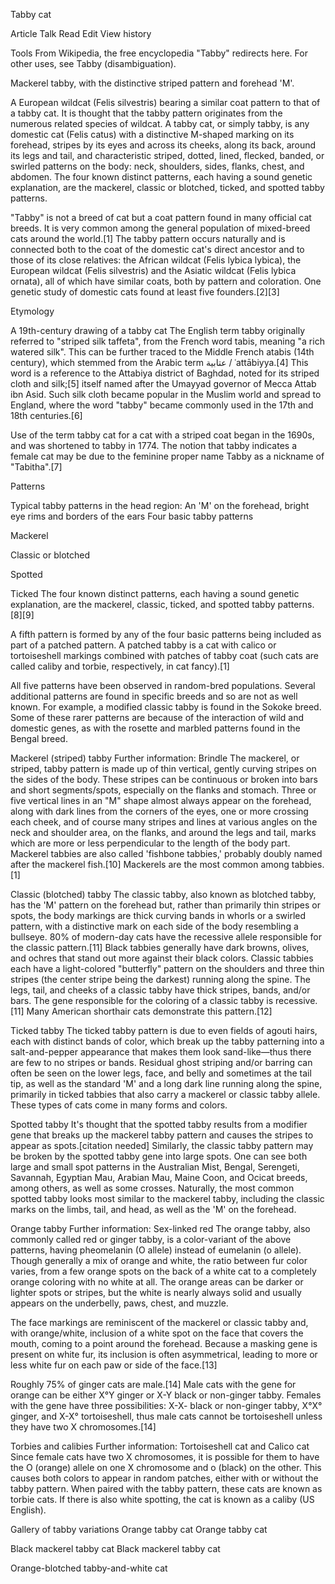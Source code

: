 Tabby cat

Article Talk Read Edit View history

Tools From Wikipedia, the free encyclopedia "Tabby" redirects here. For other uses, see Tabby (disambiguation).

Mackerel tabby, with the distinctive striped pattern and forehead 'M'.

A European wildcat (Felis silvestris) bearing a similar coat pattern to that of a tabby cat. It is thought that the tabby pattern originates from the numerous related species of wildcat. A tabby cat, or simply tabby, is any domestic cat (Felis catus) with a distinctive M-shaped marking on its forehead, stripes by its eyes and across its cheeks, along its back, around its legs and tail, and characteristic striped, dotted, lined, flecked, banded, or swirled patterns on the body: neck, shoulders, sides, flanks, chest, and abdomen. The four known distinct patterns, each having a sound genetic explanation, are the mackerel, classic or blotched, ticked, and spotted tabby patterns.

"Tabby" is not a breed of cat but a coat pattern found in many official cat breeds. It is very common among the general population of mixed-breed cats around the world.[1] The tabby pattern occurs naturally and is connected both to the coat of the domestic cat's direct ancestor and to those of its close relatives: the African wildcat (Felis lybica lybica), the European wildcat (Felis silvestris) and the Asiatic wildcat (Felis lybica ornata), all of which have similar coats, both by pattern and coloration. One genetic study of domestic cats found at least five founders.[2][3]

Etymology

A 19th-century drawing of a tabby cat The English term tabby originally referred to "striped silk taffeta", from the French word tabis, meaning "a rich watered silk". This can be further traced to the Middle French atabis (14th century), which stemmed from the Arabic term عتابية / ʿattābiyya.[4] This word is a reference to the Attabiya district of Baghdad, noted for its striped cloth and silk;[5] itself named after the Umayyad governor of Mecca Attab ibn Asid. Such silk cloth became popular in the Muslim world and spread to England, where the word "tabby" became commonly used in the 17th and 18th centuries.[6]

Use of the term tabby cat for a cat with a striped coat began in the 1690s, and was shortened to tabby in 1774. The notion that tabby indicates a female cat may be due to the feminine proper name Tabby as a nickname of "Tabitha".[7]

Patterns

Typical tabby patterns in the head region: An 'M' on the forehead, bright eye rims and borders of the ears Four basic tabby patterns

Mackerel

Classic or blotched

Spotted

Ticked The four known distinct patterns, each having a sound genetic explanation, are the mackerel, classic, ticked, and spotted tabby patterns.[8][9]

A fifth pattern is formed by any of the four basic patterns being included as part of a patched pattern. A patched tabby is a cat with calico or tortoiseshell markings combined with patches of tabby coat (such cats are called caliby and torbie, respectively, in cat fancy).[1]

All five patterns have been observed in random-bred populations. Several additional patterns are found in specific breeds and so are not as well known. For example, a modified classic tabby is found in the Sokoke breed. Some of these rarer patterns are because of the interaction of wild and domestic genes, as with the rosette and marbled patterns found in the Bengal breed.

Mackerel (striped) tabby Further information: Brindle The mackerel, or striped, tabby pattern is made up of thin vertical, gently curving stripes on the sides of the body. These stripes can be continuous or broken into bars and short segments/spots, especially on the flanks and stomach. Three or five vertical lines in an "M" shape almost always appear on the forehead, along with dark lines from the corners of the eyes, one or more crossing each cheek, and of course many stripes and lines at various angles on the neck and shoulder area, on the flanks, and around the legs and tail, marks which are more or less perpendicular to the length of the body part. Mackerel tabbies are also called 'fishbone tabbies,' probably doubly named after the mackerel fish.[10] Mackerels are the most common among tabbies.[1]

Classic (blotched) tabby The classic tabby, also known as blotched tabby, has the 'M' pattern on the forehead but, rather than primarily thin stripes or spots, the body markings are thick curving bands in whorls or a swirled pattern, with a distinctive mark on each side of the body resembling a bullseye. 80% of modern-day cats have the recessive allele responsible for the classic pattern.[11] Black tabbies generally have dark browns, olives, and ochres that stand out more against their black colors. Classic tabbies each have a light-colored "butterfly" pattern on the shoulders and three thin stripes (the center stripe being the darkest) running along the spine. The legs, tail, and cheeks of a classic tabby have thick stripes, bands, and/or bars. The gene responsible for the coloring of a classic tabby is recessive.[11] Many American shorthair cats demonstrate this pattern.[12]

Ticked tabby The ticked tabby pattern is due to even fields of agouti hairs, each with distinct bands of color, which break up the tabby patterning into a salt-and-pepper appearance that makes them look sand-like—thus there are few to no stripes or bands. Residual ghost striping and/or barring can often be seen on the lower legs, face, and belly and sometimes at the tail tip, as well as the standard 'M' and a long dark line running along the spine, primarily in ticked tabbies that also carry a mackerel or classic tabby allele. These types of cats come in many forms and colors.

Spotted tabby It's thought that the spotted tabby results from a modifier gene that breaks up the mackerel tabby pattern and causes the stripes to appear as spots.[citation needed] Similarly, the classic tabby pattern may be broken by the spotted tabby gene into large spots. One can see both large and small spot patterns in the Australian Mist, Bengal, Serengeti, Savannah, Egyptian Mau, Arabian Mau, Maine Coon, and Ocicat breeds, among others, as well as some crosses. Naturally, the most common spotted tabby looks most similar to the mackerel tabby, including the classic marks on the limbs, tail, and head, as well as the 'M' on the forehead.

Orange tabby Further information: Sex-linked red The orange tabby, also commonly called red or ginger tabby, is a color-variant of the above patterns, having pheomelanin (O allele) instead of eumelanin (o allele). Though generally a mix of orange and white, the ratio between fur color varies, from a few orange spots on the back of a white cat to a completely orange coloring with no white at all. The orange areas can be darker or lighter spots or stripes, but the white is nearly always solid and usually appears on the underbelly, paws, chest, and muzzle.

The face markings are reminiscent of the mackerel or classic tabby and, with orange/white, inclusion of a white spot on the face that covers the mouth, coming to a point around the forehead. Because a masking gene is present on white fur, its inclusion is often asymmetrical, leading to more or less white fur on each paw or side of the face.[13]

Roughly 75% of ginger cats are male.[14] Male cats with the gene for orange can be either X°Y ginger or X-Y black or non-ginger tabby. Females with the gene have three possibilities: X-X- black or non-ginger tabby, X°X° ginger, and X-X° tortoiseshell, thus male cats cannot be tortoiseshell unless they have two X chromosomes.[14]

Torbies and calibies Further information: Tortoiseshell cat and Calico cat Since female cats have two X chromosomes, it is possible for them to have the O (orange) allele on one X chromosome and o (black) on the other. This causes both colors to appear in random patches, either with or without the tabby pattern. When paired with the tabby pattern, these cats are known as torbie cats. If there is also white spotting, the cat is known as a caliby (US English).

Gallery of tabby variations Orange tabby cat Orange tabby cat

Black mackerel tabby cat Black mackerel tabby cat

Orange-blotched tabby-and-white cat
